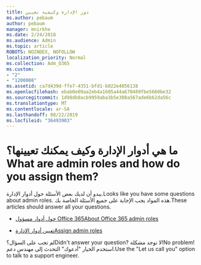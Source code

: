 ```yaml
---
title: دور الإدارة وكيفية تعيين
ms.author: pebaum
author: pebaum
manager: mnirkhe
ms.date: 2/24/2018
ms.audience: Admin
ms.topic: article
ROBOTS: NOINDEX, NOFOLLOW
localization_priority: Normal
ms.collection: Adm_O365
ms.custom:
- "2"
- "1200008"
ms.assetid: ca7d439d-ffe7-4351-bfd1-b022e4056138
ms.openlocfilehash: ebab0e09aa2eb4a1605a44a670489fbe5660be32
ms.sourcegitcommit: 1d98db8acb9959aba3b5e308a567ade6b62da56c
ms.translationtype: MT
ms.contentlocale: ar-SA
ms.lasthandoff: 08/22/2019
ms.locfileid: "36493903"
---
```

# <a name="what-are-admin-roles-and-how-do-you-assign-them"></a><span data-ttu-id="e22c4-102">ما هي أدوار الإدارة وكيف يمكنك تعيينها؟</span><span class="sxs-lookup"><span data-stu-id="e22c4-102">What are admin roles and how do you assign them?</span></span>

<span data-ttu-id="e22c4-103">يبدو أن لديك بعض الأسئلة حول أدوار الإدارة.</span><span class="sxs-lookup"><span data-stu-id="e22c4-103">Looks like you have some questions about admin roles.</span></span> <span data-ttu-id="e22c4-104">هذه المواد يجب الإجابة على جميع الأسئلة الخاصة بك.</span><span class="sxs-lookup"><span data-stu-id="e22c4-104">These articles should answer all your questions.</span></span>
  
- [<span data-ttu-id="e22c4-105">حول أدوار مسؤول Office 365</span><span class="sxs-lookup"><span data-stu-id="e22c4-105">About Office 365 admin roles</span></span>](https://support.office.com/article/About-Office-365-admin-roles-da585eea-f576-4f55-a1e0-87090b6aaa9d.aspx)

- [<span data-ttu-id="e22c4-106">تعيين أدوار الإدارة</span><span class="sxs-lookup"><span data-stu-id="e22c4-106">Assign admin roles</span></span>](https://support.office.com/article/assign-eac4d046-1afd-4f1a-85fc-8219c79e1504.aspx)

<span data-ttu-id="e22c4-107">لم تجب على السؤال؟</span><span class="sxs-lookup"><span data-stu-id="e22c4-107">Didn't answer your question?</span></span> <span data-ttu-id="e22c4-108">لا توجد مشكلة!</span><span class="sxs-lookup"><span data-stu-id="e22c4-108">No problem!</span></span> <span data-ttu-id="e22c4-109">استخدم الخيار "أدعوك" التحدث إلى مهندس دعم.</span><span class="sxs-lookup"><span data-stu-id="e22c4-109">Use the "Let us call you" option to talk to a support engineer.</span></span>
  